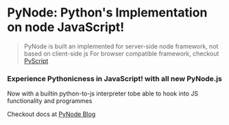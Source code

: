 # PyNode: Python's Implementation on node JavaScript!

> PyNode is built an implemented for server-side node framework, not based on client-side js
> For browser compatible framework, checkout [PyScript](https://github.com/RayyanNafees/PyScript)

### Experience Pythonicness in JavaScript! with all new PyNode.js
Now with a builtin python-to-js interpreter tobe able to hook into JS functionality and programmes

Checkout docs at [PyNode Blog](https://pyscript.github.io)
